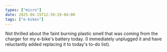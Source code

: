 ```yaml
---
types: ["micro"]
date: 2025-04-15T12:39:19-04:00
tags: ["e-bikes"]
---
```

Not thrilled about the faint burning plastic smell that was coming from the charger for my e-bike's battery today. (I immediately unplugged it and have reluctantly added replacing it to today's to-do list).